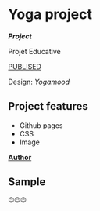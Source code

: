 
# **Yoga project**

_**Project**_

Projet Educative

[PUBLISED](https://zazeli.github.io/Yogamood/#)

Design: _Yogamood_

## **Project features**

-   Github pages
-   CSS
-   Image

[**Author**](https://github.com/zazeli)




## Sample
 
 ```
 😊😉😉
 ```
